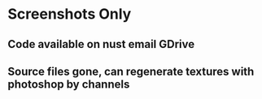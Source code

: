 # Screenshots Only
## Code available on nust email GDrive
## Source files gone, can regenerate textures with photoshop by channels
